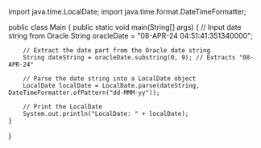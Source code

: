 import java.time.LocalDate;
import java.time.format.DateTimeFormatter;

public class Main {
    public static void main(String[] args) {
        // Input date string from Oracle
        String oracleDate = "08-APR-24 04:51:41:351340000";

        // Extract the date part from the Oracle date string
        String dateString = oracleDate.substring(0, 9); // Extracts "08-APR-24"

        // Parse the date string into a LocalDate object
        LocalDate localDate = LocalDate.parse(dateString, DateTimeFormatter.ofPattern("dd-MMM-yy"));

        // Print the LocalDate
        System.out.println("LocalDate: " + localDate);
    }
}
